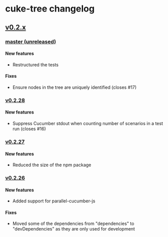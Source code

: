 # cuke-tree changelog

## [v0.2.x](https://github.com/peteclark82/cuke-tree/compare/v0.2.26...master)

### [master (unreleased)](https://github.com/peteclark82/cuke-tree/compare/v0.2.28...master)

#### New features
* Restructured the tests

#### Fixes
* Ensure nodes in the tree are uniquely identified (closes #17)

### [v0.2.28](https://github.com/peteclark82/cuke-tree/compare/v0.2.27...v0.2.28)

#### New features
* Suppress Cucumber stdout when counting number of scenarios in a test run (closes #16)

### [v0.2.27](https://github.com/peteclark82/cuke-tree/compare/v0.2.26...v0.2.27)

#### New features
* Reduced the size of the npm package

### [v0.2.26](https://github.com/peteclark82/cuke-tree/tree/v0.2.26)

#### New features
* Added support for parallel-cucumber-js

#### Fixes
* Moved some of the dependencies from "dependencies" to "devDependencies" as they are only used for development
